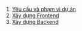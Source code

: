 1. [Yêu cầu và phạm vi dự án](01.0.md)
2. [Xây dựng Frontend](02.0.md)
3. [Xây dựng Backend](03.0.md)